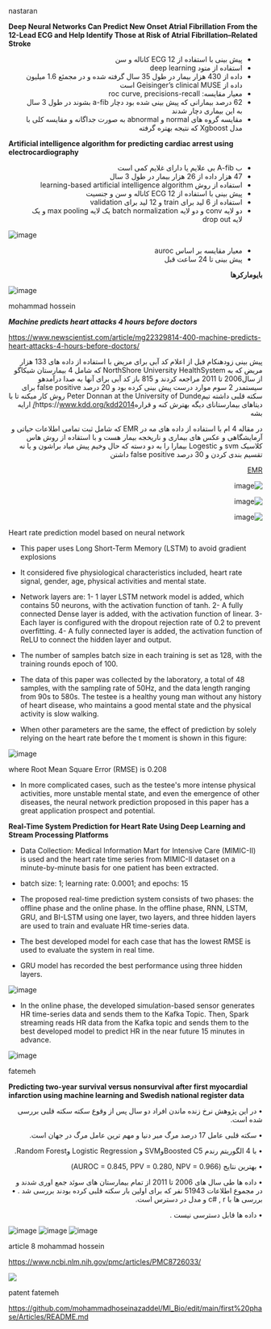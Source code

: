 

nastaran

**Deep Neural Networks Can Predict New Onset Atrial Fibrillation From the 12-Lead ECG and Help Identify Those at Risk of Atrial Fibrillation–Related Stroke**

<div dir="rtl">


-	پیش بینی با استفاده از ECG  12 کاناله  و سن
-	استفاده از متود deep learning
-	داده از 430 هزار بیمار در طول 35 سال گرفته شده و در مجمئع 1.6 میلیون داده از  Geisinger’s clinical   MUSE است
-	معیار مقایسه: roc curve, precisions-recall
-	62 درصد بیمارانی که پیش بینی شده بود دچار a-fib  بشوند در طول 3 سال به این بیماری دچار شدند
-	مقایسه گروه های normal و abnormal  به صورت جداگانه و مقایسه کلی با مدل Xgboost  که نتیجه بهتره گرفته 
 
</div>

**Artificial intelligence algorithm for predicting cardiac arrest using electrocardiography**
<div dir="rtl">

-	ب A-fib بی علایم یا دارای غلایم کمی است
-	47 هزار داده از 26 هزار بیمار در طول 3 سال
-	استفاده از روش learning-based artificial intelligence algorithm
-	پیش بینی با استفاده از ECG  12 کاناله  و سن و جنسیت
-	استفاده از 6 لید برای train  و 12 لید برای validation
-	دو لایه conv  و دو لایه batch normalization  یک لایه max pooling  و یک لایه drop out 
</div>

![image](https://github.com/mohammadhoseinazaddel/Ml_Bio/blob/main/statics/img/nas1.png)
<div dir="rtl">

-	معیار مقایسه بر اساس auroc
-	پیش بینی تا 24 ساعت قبل


**بایومارکرها**
 </div>
 
 ![image](https://github.com/mohammadhoseinazaddel/Ml_Bio/blob/main/statics/img/nas%20biomarkers.png)

mohammad hossein

***Machine predicts heart attacks 4 hours before doctors***

https://www.newscientist.com/article/mg22329814-400-machine-predicts-heart-attacks-4-hours-before-doctors/
<div dir="rtl">

پیش بینی زودهنکام قبل از اعلام کد آبی برای مریض با استفاده از داده های 133 هزار مریض که به NorthShore University HealthSystem که شامل 4 بیمارستان شیکاگو از سال2006 تا 2011 مراجعه کردند و 815 باز کد آبی برای آنها به صدا درآمدهو سیستمدر 2 سوم موارد درست پیش بینی کرده بود و  20 درصد false positive برای سکته قلبی داشته تیمPeter Donnan at the University of Dunde روش کار میکنه تا با دیتاهای بیمارستانای دیگه بهترش کنه و قرارهhttps://www.kdd.org/kdd2014/ ارایه بشه
 
 در مقاله 4 ام با استفاده از داده های مه در EMR که شامل ثبت تمامی اطلاعات حیاتی و آرمایشگاهی و عکس های بیماری و ناریخجه بیمار هست و با استقاده از روش هاس کلاسیک svm و Logestic بیمارا را به دو دسته که حال وخیم پیش میاد براشون و یا نه تقسیم بندی کردن و 30 درصد false positive داشتن
 
[EMR](https://en.wikipedia.org/wiki/Electronic_health_record)
 
 ![image](https://github.com/mohammadhoseinazaddel/Ml_Bio/blob/main/statics/img/art4%20hart%20rate%20temprature%20time%20series.png)
 
 ![image](https://github.com/mohammadhoseinazaddel/Ml_Bio/blob/main/statics/img/art4%20lab%20vital%20features.png)
 
 ![image](https://github.com/mohammadhoseinazaddel/Ml_Bio/blob/main/statics/img/art4%20fp.bmp)
 
</div>
Heart rate prediction model based on neural network

- This paper uses Long Short-Term Memory (LSTM) to avoid gradient explosions

- It considered five physiological characteristics included, heart rate signal, gender, age, physical activities and mental state.

- Network layers are:
1- 1 layer LSTM network model is added, which contains 50 neurons, with the activation function of tanh.
2- A fully connected Dense layer is added, with the activation function of linear.
3- Each layer is configured with the dropout rejection rate of 0.2 to prevent overfitting.
4- A fully connected layer is added, the activation function of ReLU to connect the hidden layer
and output.

- The number of samples batch size in each training is set as 128, with the training rounds epoch of 100.

- The data of this paper was collected by the laboratory, a total of 48 samples, with the sampling rate of 50Hz, and the data length ranging from 90s to 580s. The testee is a healthy young man without any history of heart disease, who maintains a good mental state and the physical activity is slow walking.

- When other parameters are the same, the effect of prediction by solely relying on the heart rate before the t moment is shown in this figure:

![image](https://user-images.githubusercontent.com/53640254/183687694-51401547-f456-42b5-aa32-0cded01451a0.png)

where Root Mean Square Error (RMSE) is 0.208

- In more complicated cases, such as the testee's more intense physical activities, more unstable mental state, and even the emergence of other diseases, the neural network prediction proposed in this paper has a great application prospect and potential.



**Real-Time System Prediction for Heart Rate Using Deep Learning and Stream Processing Platforms**

- Data Collection: Medical Information Mart for Intensive Care (MIMIC-II) is used and the heart rate time series from MIMIC-II dataset  on a minute-by-minute basis for one patient has been extracted.

- batch size: 1; learning rate: 0.0001; and epochs: 15

- The proposed real-time prediction system consists of two phases: the oﬄine phase and the online phase. In the oﬄine phase, RNN, LSTM, GRU, and BI-LSTM using one layer, two layers, and three hidden layers are used to train and evaluate HR time-series data.

- The best developed model for each case that has the lowest RMSE is used to evaluate the
system in real time.

- GRU model has recorded the best performance using three hidden layers.

![image](https://user-images.githubusercontent.com/53640254/183687951-ec3b4217-285f-4180-8a89-43e1e2814240.png)


- In the online phase, the developed simulation-based sensor generates HR time-series data and
sends them to the Kafka Topic. Then, Spark streaming reads HR data from the Kafka topic and sends them to the best developed model to predict HR in the near future 15 minutes in advance.

![image](https://user-images.githubusercontent.com/53640254/183688010-ff82abd4-c0f6-4c24-8cae-f0c450c75cea.png)

fatemeh

**Predicting two-year survival versus nonsurvival
after first myocardial infarction
using machine learning and Swedish
national register data**

<div dir="rtl">
•	در این پژوهش نرخ زنده ماندن افراد دو سال پس از وقوع سکته سکته قلبی بررسی شده است.
 
•	سکته قلبی عامل 17 درصد مرگ میر دنیا و مهم ترین عامل مرگ در جهان است.
 
•	با 4 الگوریتم رندم Boosted C5وSVM و Logistic Regression وRandom Forest.
 
•	بهترین نتایج (AUROC = 0.845, PPV = 0.280, NPV = 0.966)
 
•	داده ها طی سال های 2006 تا 2011 از تمام بیمارستان های سوئد جمع اوری شدند و در مجموع اطلاعات 51943 نفر که برای اولین بار سکته قلبی کرده بودند بررسی شد .
•	بررسی ها با c# , r و مدل در دسترس است.
 
•	داده ها قابل دسترسی نیست .

</div>

![image](https://user-images.githubusercontent.com/53640254/183700873-c57c7f26-5cf4-42e9-88af-ccd62fc3b700.png)
![image](https://user-images.githubusercontent.com/53640254/183700926-971a224c-c815-446f-b1ae-185dc26c1a7a.png)
![image](https://user-images.githubusercontent.com/53640254/183700959-57309568-d936-4106-ac41-4f6efee69892.png)


article 8 mohammad hossein

https://www.ncbi.nlm.nih.gov/pmc/articles/PMC8726033/

![](https://github.com/mohammadhoseinazaddel/Ml_Bio/blob/main/statics/img/only%205.png)

patent fatemeh

https://github.com/mohammadhoseinazaddel/Ml_Bio/edit/main/first%20phase/Articles/README.md

